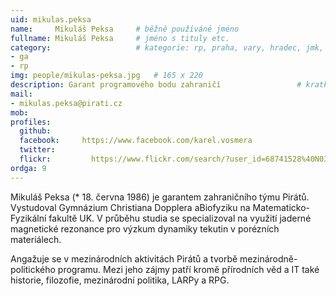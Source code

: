 ```yaml
---
uid: mikulas.peksa
name:     Mikuláš Peksa  	# běžně používáné jméno
fullname: Mikuláš Peksa  	# jméno s tituly etc.
category:                 	# kategorie: rp, praha, vary, hradec, jmk, senat
- ga
- rp
img: people/mikulas-peksa.jpg   # 165 x 220
description: Garant programového bodu zahraničí             	# kratký popis, max 160 znaků
mail:
- mikulas.peksa@pirati.cz
mob:			  
profiles:
  github:       
  facebook:     https://www.facebook.com/karel.vosmera
  twitter: 		  
  flickr:		  https://www.flickr.com/search/?user_id=68741528%40N03&sort=date-taken-desc&text=mikul%C3%A1%C5%A1%20peksa&view_all=1
ordga: 9
---
```


Mikuláš Peksa (* 18. června 1986) je garantem zahraničního týmu Pirátů. Vystudoval Gymnázium Christiana Dopplera aBiofyziku na Matematicko-Fyzikální fakultě UK. V průběhu studia se specializoval na využití jaderné magnetické rezonance pro výzkum dynamiky tekutin v porézních materiálech. 

Angažuje se v mezinárodních aktivitách Pirátů a tvorbě mezinárodně-politického programu. Mezi jeho zájmy patří kromě přírodních věd a IT také historie, filozofie, mezinárodní politika, LARPy a RPG.
